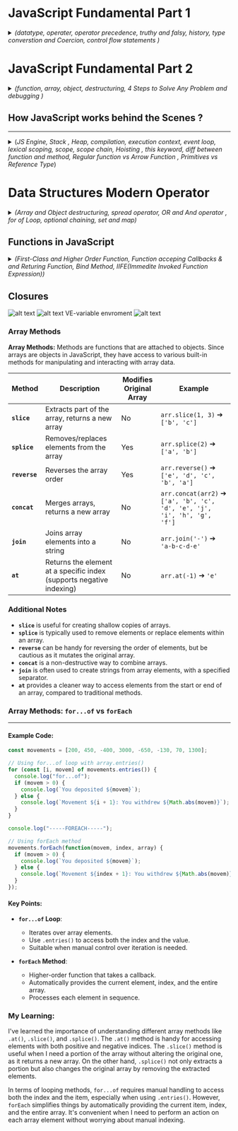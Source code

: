 # JavaScript Fundamental Part 1

<details>

<summary> <i>(datatype, operater, operator precedence, truthy and falsy, history, type converstion and Coercion, control flow statements )</i> </summary>



### **Alert Example**

```javascript
alert("Hello world");
```

### **JavaScript Overview**

JavaScript is a high-level, object-oriented, multi-paradigm programming language. It is used to instruct computers to perform tasks, allowing developers to focus on functionality without worrying about complex details like memory management.

### **Web Applications**

JavaScript can be used for web applications on web servers using Node.js.

### **ES6 and ECMAScript**

![alt text](<images/Screenshot 2024-08-07 at 7.23.43 AM.png>)

ECMAScript (ES6) introduces new features and improvements to the JavaScript language.

![alt text](<images/Screenshot 2024-08-07 at 7.28.45 AM.png>)

### **Script Tag**

Add the script at the end of the body tag:

```html
<script src="script.js"></script>
```

### **Variable Naming**

- Variable names cannot start with a number.
- Variable names can only contain letters, numbers, underscores (`_`), and dollar signs (`$`).
- Avoid using reserved keywords.
- Do not start variable names with uppercase letters, as these are generally used for object naming conventions.
- Write meaningful variable names.

### **Data Types**

**Primitive (7)**:
- `Number`
- `String`
- `Boolean`
- `Undefined` (value taken by a variable that is not defined; e.g., `let children;`)
- `Null` (intentionally empty value)
- `Symbol` (introduced in ES2015; unique and immutable; not commonly used)
- `BigInt` (introduced in ES2020; for larger integers than the `Number` type can hold)

JavaScript has dynamic typing, meaning the type is detected automatically at runtime based on the value.

### **Comments**

- Multi-line comment: `/* */`

### **Variables**

- `let`: For variables that need to be changed.
- `const`: For variables that cannot be changed once assigned and cannot be declared empty. 
  * **First priority is `const` for good practice.**

- `var`: Legacy keyword with function scope. Use `let` instead, which has block scope.

Avoid directly assigning values like `ab = "ab"; console.log(ab);` without proper context or practices.

### **Operators**

#### **Assignment Operators**
- `=`: Assign
- `+`: Concatenate
- `+=`: Add and assign
- `*=`: Multiply and assign
- `x++`: Increment `x` by 1
- `x--`: Decrement `x` by 1

#### **Comparison Operators**
- `>`, `<`, `>=`, `<=`: Output in boolean

### **Operator Precedence**

Operator precedence determines the order in which operators are evaluated.

- **Comma**: `,`
- **Assignment, miscellaneous**: `=`, `+=`, `-=`, `*=`, `/=`, `%=` (assignment operators)
- **Conditional (ternary)**: `? :`
- **Logical OR**: `||`
- **Logical AND**: `&&`
- **Bitwise OR**: `|`
- **Bitwise XOR**: `^`
- **Bitwise AND**: `&`
- **Equality**: `==`, `!=`, `===`, `!==`
- **Relational**: `<`, `<=`, `>`, `>=`, `in`, `instanceof`
- **Shift**: `<<`, `>>`, `>>>`
- **Addition and subtraction**: `+`, `-`
- **Multiplication, division, and remainder**: `*`, `/`, `%`
- **Exponentiation**: `**`
- **Unary plus, unary negation, logical NOT, bitwise NOT, typeof, void, delete, await**: `+`, `-`, `!`, `~`, `typeof`, `void`, `delete`, `await`
- **Increment and decrement**: `++`, `--`
- **Unary negation and plus**: `-`, `+`
- **Grouping**: `(...)`
- **Member access**: `.`
- **Function call**: `()`
- **Optional chaining**: `?.`
- **Array subscript**: `[]`
- **New (with arguments)**: `new ...(...)`
- **New (without arguments)**: `new ...`



**Template Literals**: Allows you to directly embed variables, perform calculations, and write multiline strings easily.

```js
const jonas = `I'm ${firstName}, a ${year - birthYear} year old ${job}`;
```

* **Another name for `if else` is `control structure`.**

### **Type Conversion and Coercion**
---
**Type Conversion**: Manually converting a value from one type to another.

Example:
```js
const age = "12";
console.log(Number(age)); // Returns the Number type of 'age'
```

Note: `Number` doesn't change the original value of `age`, it just returns the converted value.

```js
console.log(Number('Jonas')); // Returns NaN
console.log(typeof NaN); // Returns 'number'
console.log(String(23)); // Converts the number 23 to a string
```

The reason `typeof NaN` returns `number` in JavaScript is because `NaN` (Not-a-Number) is a **special numeric value that represents an invalid or undefined result of a mathematical operation**.

**Type Coercion**: The automatic or implicit conversion of values from one data type to another by JavaScript. It can occur in various situations, such as in comparisons, arithmetic operations, or when manipulating values of different types.

Examples:
```js
2 + 3 + 4 + '5'; // Returns '95' (number + string concatenation)
'10' - '4' - '3' - 2 + '5'; // Returns '15' (string - number operations followed by string concatenation)
```

* **Everything we put in the () of an if statement is an expression which is evaluated as either `true` or `false`.** 


### Truthy and Falsy Values
---

In JavaScript, truthy and falsy values are used to determine the boolean value of an expression or value in a conditional context, such as in an `if` statement or a ternary operator.

**Falsy Values**:
A falsy value is a value that is considered `false` when evaluated in a boolean context. The following values are considered falsy in JavaScript:
- `0`
- `''` (empty string)
- `undefined`
- `null`
- `NaN`
- `false`

**Truthy Values**:
Any value that is not falsy is considered truthy, meaning it evaluates to `true` in a boolean context.

### Equality Operators: `==` vs `===`
---

- `===`: Strict equality operator, which doesn't perform type coercion. Always try to use this one.
- `==`: Loose equality operator that does perform type coercion.



### Boolean Logic
---
![alt text](<images/Screenshot 2024-08-08 at 11.54.35 PM.png>)


### Swith Statement 
---

more readable in some cases
```js
const day = "thursday";

switch(day){
    case 'monday':
        console.log("Plan course structure")
        console.log("go to coding meetup")
        break //if not break , it will continue to next break
    case 'tuesday':
        console.log("preapery theory video")
        break
    case 'tuesday':
        console.log("preapery theory video")
        break
    case 'wednesday':
    case 'thursday':
        console.log("react part")
        break
    case 'friday':
        console.log("record videos")
        break
    case 'saturday':
    case 'sunday':
        console.log("enjoy the weekend")
        break
    default:
        console.log("not a valid day")
}
```


### Statement and Expression
---
Expression : piece of code that produce the value
Statement : Bigger piece of code, doesn't produce value itself, perform some action complete code


### The conditional(Ternary) Operator
---
<i>(operator always produce value and its a expression)</i>

```js
const age = 23
age>= 18 ? console.log("I like to drink wine") : console.log("I like to drink water")

const drink = age >= 18 ? "wine" : "water"
console.log(drink)

console.log(`I like to drink ${age>=18 ? "wine" : "water"}`)
```
## A Brief History of Javascript

![alt text](<images/Screenshot 2024-08-09 at 9.05.47 AM.png>)

![alt text](<images/Screenshot 2024-08-09 at 9.10.29 AM Medium.jpeg>)

![alt text](<images/Screenshot 2024-08-09 at 9.14.35 AM.png>)

</details>

# JavaScript Fundamental Part 2

<details>

<summary><i>(function, array, object, destructuring, 4 Steps to Solve Any Problem and debugging )</i></summary>


**Strict Mode**:  
- Enables better error checking and avoids potential issues.

---

**3 Types of Functions**:

1. **Function Declaration**  
   - Can be called before it's defined.  
   - Example:  
     ```javascript
     function functionName() {
       // some action
     }
     ```

2. **Function Expression**  
   - Can't be called before it's defined.  
   - Example:  
     ```js
     const functionName = function(value) {
       // some action
     }
     const result = functionName(value);
     ```

3. **Arrow Function**  
   - Short, one-line function.  
   - Example:  
     ```javascript
     const calcAge = birthYear => 2037 - birthYear;
     const age = calcAge(1991);
     console.log(age);
     ```

![alt text](<images/Screenshot 2024-08-12 at 6.30.13 AM.png>)

---

**Destructuring**:  
- **Array**:  
  ```javascript
  const [val1, val2, val3] = [23, 432, 32];
  console.log(val1, val2, val3); // Output: 23, 432, 32
  ```

- **Object**:  
  ```javascript
  const { a, b } = obj;
  const { a: a1, b: b1 } = obj;
  const { a: a1 = aDefault, b = bDefault } = obj;
  const { a, b, ...rest } = obj;
  const { a: a1, b: b1, ...rest } = obj;
  const { [key]: a } = obj;
  ```

---

**Data Structures**:  

- **Array**:  
  ```javascript
  const friends = ['Michael', 'Steven', 'Peter', 'Jonas', 'Nick'];
  friends.push('Jay'); // Add to end
  friends.unshift('John'); // Add to start
  friends.pop(); // Remove from end
  friends.shift(); // Remove from start
  friends.splice(2, 1); // Remove 2nd element
  console.log(friends.indexOf('Steven'));
  console.log(friends.includes('Steven'));
  ```

- **Object**:  
  ```javascript
  const jonas = {
    firstName: 'Jonas',
    lastName: 'Schmedtmann',
    birthYear: 1991,
    job: 'teacher',
    friends: ['Michael', 'Steven', 'Peter'],
    hasDriversLicense: true,

    calcAge: function(birthYear) {
      return 2037 - birthYear;
    },

    getSummary: function() {
      return `${this.firstName} is a ${this.calcAge(this.birthYear)} year old ${this.job}, and he has ${this.hasDriversLicense ? 'a' : 'no'} driver's license.`;
    }
  };

  console.log(Object.keys(jonas));
  console.log(Object.values(jonas));
  console.log(jonas.calcAge(111));
  ```

- **Dot vs Bracket Notation**:  
  - Use dot notation for simple access:  
    ```javascript
    console.log(jonas.firstName);
    ```
  - Use bracket notation for dynamic access:  
    ```javascript
    const nameKey = 'Name';
    console.log(jonas['first' + nameKey]); // Output: Jonas
    ```

---


**4 Steps to Solve Any Problem**:

![alt text](<images/Screenshot 2024-08-12 at 8.28.47 PM.png>)

![alt text](<images/Screenshot 2024-08-12 at 8.24.59 PM.png>)
![alt text](<images/Screenshot 2024-08-12 at 8.26.30 PM.png>)
![alt text](<images/Screenshot 2024-08-12 at 8.27.44 PM.png>)
![alt text](<images/Screenshot 2024-08-12 at 8.28.20 PM.png>)

![alt text](<images/Screenshot 2024-08-12 at 8.45.56 PM.png>)

</details>

## How JavaScript works behind the Scenes ? 
---

<details>
<summary>(<i>JS Engine, Stack , Heap, compilation, execution context, event loop, lexical scoping, scope, scope chain, Hoisting , this keyword, diff between function and method, Regular function vs Arrow Function , Primitives vs Reference Type</i>)</summary>




Javascript is a high-level prototype-based object-oriented multi-paradigm interpreted or just-in-time compiled dynamic single-threaded garbage-collected programming language with first-class functions and a non-blocking event loop concurrency

![alt text](<images/Screenshot 2024-08-13 at 1.14.19 PM.png>)
![alt text](<images/Screenshot 2024-08-13 at 1.15.07 PM.png>)
![alt text](<images/Screenshot 2024-08-13 at 1.16.02 PM.png>)
![alt text](<images/Screenshot 2024-08-13 at 1.17.44 PM.png>)
![alt text](<images/Screenshot 2024-08-13 at 1.19.22 PM.png>)
![alt text](<images/Screenshot 2024-08-13 at 1.21.11 PM.png>)
![alt text](<images/Screenshot 2024-08-13 at 1.22.14 PM.png>)
![alt text](<images/Screenshot 2024-08-13 at 1.24.58 PM.png>)

What is JavaScript Engine?
Program that executes javascript code
Example V8 google node,  every browser have own js engin 
![alt text](<images/Screenshot 2024-08-13 at 1.32.21 PM.png>)
![alt text](<images/Screenshot 2024-08-13 at 1.39.28 PM.png>)
![alt text](<images/Screenshot 2024-08-13 at 1.43.00 PM.png>)
![alt text](<images/Screenshot 2024-08-13 at 7.41.48 PM.png>)
![alt text](<images/Screenshot 2024-08-13 at 7.42.40 PM.png>)

### Exection Contexts and The Call Stack
---

(<i>
    How JavaScript Execute in Stack ?
    what is Execution Context?
</i>)

![alt text](<images/Screenshot 2024-08-13 at 7.48.16 PM.png>)
![alt text](<images/Screenshot 2024-08-13 at 7.57.39 PM.png>)
![alt text](<images/Screenshot 2024-08-13 at 8.03.53 PM.png>)
after return c second is poped off , disapper from callstack 
global is poped off only when when tab is closed or program is terminated, otherwise it always there. 

* **Scoping**: How our program's variables are `organized` and `accessed`. "Where do variables live?" or "Where can we access a certain variable, and where not?"

* **Lexical scoping**: Scoping is controlled by `placement` of functions and blocks in the code;
* **Scope:** Space or environment in which a certain variable is `declared` (variable environment in case of functions). There is `global` scope, `function` scope, and `block` scope;

* **Scope of a variable**: Region of our code where a certain variable can be `accessed`. 


### Scope and Scope Chain 
---
<i>(`scope` is the place in our code where variables are declared )</i>

[Why don't use var in modern js](https://medium.com/@darshanunadkat67/avoid-using-var-in-javascript-422394ed11a3#:~:text=Function%20Scoping%3A%20Variables%20declared%20with,hoisting%20and%20scope%2Drelated%20issues.)


![alt text](<images/Screenshot 2024-08-13 at 10.46.55 PM.png>)

![alt text](<images/Screenshot 2024-08-13 at 10.56.50 PM.png>)

![alt text](<images/Screenshot 2024-08-13 at 11.15.12 PM.png>)


**Summary**

* Scoping asks the question "Where do variables live?" or "Where can we access a certain variable, and where not?";
* There are 3 types of scope in JavaScript: the global scope, scopes defined by functions, and scopes defined by blocks;
* Only let and const variables are block-scoped. Variables declared with var end up in the closest function scope;
* In JavaScript, we have lexical scoping, so the rules of where we can access variables are based on exactly where in the code functions and blocks are written;
* Every scope always has access to all the variables from all its outer scopes. This is the scope chain!
* When a variable is not in the current scope, the engine looks up in the scope chain until it finds the variable it's looking for. This is called variable lookup;
* The scope chain is a one-way street: a scope will never, ever have access to the variables of an inner scope;
* The scope chain in a certain scope is equal to adding together all the variable environments of the all parent scopes;
* The scope chain has nothing to do with the order in which functions were called. It does not affect the scope chain at

### Hoisting in Javascript 
---

![alt text](<images/Screenshot 2024-08-14 at 8.28.19 AM.png>)

(<I> we can't use function expression before declare cause of hoisting</I>)



**The Temporal Dead Zone (TDZ)** is a behavior that arises due to the way `let` and `const` declarations are hoisted in JavaScript. It refers to the period between the start of a block scope and the point where a `let` or `const` variable is declared, during which the variable cannot be accessed.

In simpler terms, when you try to access a `let` or `const` variable before it is declared, you'll get a `ReferenceError` because the variable is in the Temporal Dead Zone, which means it is uninitialized and inaccessible.

**Example:**

```javascript
console.log(x); // ReferenceError: Cannot access 'x' before initialization
let x = 5;
```

The TDZ does not apply to variables declared with `var` or function declarations, as they are hoisted and initialized with `undefined` at the beginning of their respective scopes.

The TDZ is a mechanism introduced in ES6 to catch certain types of errors and prevent the use of uninitialized variables, which can lead to bugs in your code.

![alt text](<images/Screenshot 2024-08-14 at 8.33.23 AM.png>)

![alt text](<images/Screenshot 2024-08-14 at 8.55.53 AM.png>)

(<I>Var is created a property in  the window object of the browser not const and let.</I>)

![alt text](<images/Screenshot 2024-08-14 at 9.00.10 AM.png>)


### This Keyword
---
![alt text](<images/Screenshot 2024-08-14 at 9.10.49 AM.png>)
![alt text](<images/Screenshot 2024-08-14 at 9.14.18 AM.png>)
![alt text](<images/Screenshot 2024-08-14 at 9.18.32 AM.png>)


### Difference between function and method
---

The difference between a function and a method lies primarily in their context and usage:

####  Function
---

- **Definition**: A function is a block of code designed to perform a specific task. It is a standalone piece of code that can be called anywhere in the program.
- **Context**: Functions are not tied to any object or class. They exist independently and can be invoked on their own.
- **Example**:

  ```javascript
  function greet() {
      return "Hello, World!";
  }

  console.log(greet()); // Output: "Hello, World!"
  ```

#### Method
---

- **Definition**: A method is a function that is associated with an object or a class. It is defined within the context of a class or an object and is typically used to perform actions related to that object or class.
- **Context**: Methods are invoked on objects or instances of classes. They often operate on data that is stored within the object or class.
- **Example**:

  ```javascript
  const person = {
      name: "John",
      greet: function() {
          return "Hello, " + this.name + "!";
      }
  };

  console.log(person.greet()); // Output: "Hello, John!"
  ```

#### Key Differences
---

- **Scope**: 
  - A function is generally a standalone block of code.
  - A method is tied to an object or class.
  
- **Invocation**:
  - A function is called by its name directly.
  - A method is called on an object or class instance using dot notation (e.g., `object.method()`).
  
- **Access to `this`**:
  - Functions do not have access to the `this` keyword unless they are called as methods or with specific binding.
  - Methods have access to the `this` keyword, which typically refers to the object they belong to.



### Regular Functions vs Arrow Functions 
---

![alt text](<images/Screenshot 2024-08-14 at 9.38.33 AM.png>)
![alt text](<images/Screenshot 2024-08-14 at 9.39.07 AM.png>)
Argument
![alt text](<images/Screenshot 2024-08-14 at 9.42.35 AM.png>)


### Primitives Vs Objects (Primitive vs Reference Types)
---

![alt text](<images/Screenshot 2024-08-14 at 9.46.53 AM.png>)

![alt text](<images/Screenshot 2024-08-14 at 9.49.21 AM.png>)


**Stack**

- **Purpose**: The stack is used for storing primitive data types and function call information in a last-in, first-out (LIFO) order.
- **Characteristics**: It's fast, automatically managed, but has a fixed size. It's where variables like numbers and booleans are stored.

**Heap**

- **Purpose**: The heap is used for dynamic memory allocation, where objects, arrays, and functions are stored.
- **Characteristics**: It allows for flexible memory use, is managed by the garbage collector, and is slower to access compared to the stack.

![alt text](<images/Screenshot 2024-08-14 at 9.55.50 AM.png>)
(<i>const is immutable only in premetive data type</i>)
![alt text](<images/Screenshot 2024-08-14 at 9.59.07 AM.png>)
we can use deep copy and shallow copy, to avoid reference to memory address of heap  Spread operator `{ ...obj }`, `Object.assign({},origianalObject)`, `.slice()` for arrays. Deep Copy: `JSON.parse(JSON.stringify(obj))`, `structuredClone(obj)`, `_.cloneDeep() (Lodash)`, custom recursive function.



Can't completely change Const the object
```js
const sampleObject = {
    name: "John Doe",
    age: 30,
    city: "New York",
    hobbies: ["reading", "hiking", "coding"]
};

sampleObject.age = 31;
sampleObject = {
    name: "Jane Smith",
    age: 25,
    city: "London",
    hobbies: ["painting", "gardening", "traveling"]
};
TypeError: Assignment to constant variable.

```

Shallow copy only work in the first level 
![alt text](<images/Screenshot 2024-08-14 at 9.59.07 AM.png>)

</details>


# Data Structures Modern Operator

<details>

<summary><i>(Array and Object destructuring, spread operator, OR and And operator , for of Loop, optional chaining, set and map)</i></summary>


### Array and Object Destructuring
---

Destructuring allows you to extract values from arrays or properties from objects and assign them to variables.

#### Basic Assigning and Default Values

**Array Destructuring:**

```javascript
const arr = [1, 2, 3];
const [x, y, z] = arr; // x=1, y=2, z=3

// Assigning default values
const [a, b, c = 5] = [7, 8]; // a=7, b=8, c=5 (default)
```

**Object Destructuring:**

```javascript
let a = 111;
let b = 999;
const obj = { a: 23, b: 7, c: 14 };

// Destructuring with default values
({ a, b, c: d = 10 } = obj); // a=23, b=7, d=14 (c renamed to d)

// Why parentheses? 
// Without parentheses, the JavaScript interpreter will treat the code block as a statement (unexpected token error).
```

#### Nested Objects and Nested Arrays

You can destructure nested objects and arrays directly:

**Nested Object Destructuring:**

```javascript
const openingHours = {
  mon: { open: 8, close: 20 },
  fri: { open: 10, close: 22 },
};

const {
  fri: { open, close },
} = openingHours; // open=10, close=22
```

**Nested Array Destructuring:**

```javascript
const nestedArr = [1, [2, 3], 4];
const [i, [j, k]] = nestedArr; // i=1, j=2, k=3
```

### Spread Operator (...)

The spread operator allows you to expand an array or object into its individual elements or properties.

**Basic Usage:**

```javascript
const arr = [7, 8, 9];
const newArr = [1, 2, ...arr];
console.log(newArr); // [1, 2, 7, 8, 9]
```

#### Difference Between Spread Operator and Destructuring

- **Spread Operator**: Expands elements into individual values (useful for copying or combining arrays/objects).
- **Destructuring**: Extracts elements/properties from arrays/objects and assigns them to variables.

**Copying an Array:**

```javascript
const arrCopy = [...arr]; // Creates a shallow copy of arr
```

**Joining Two Arrays:**

```javascript
const anotherArr = [10, 11];
const combinedArr = [...arr, ...anotherArr];
console.log(combinedArr); // [7, 8, 9, 10, 11]
```

### Rest Pattern and Parameters

The rest pattern allows you to group the remaining elements into a new array or object. It is the opposite of the spread operator and must be the last element in the destructuring assignment.

**Rest Pattern in Arrays:**

```javascript
const [first, second, ...rest] = [1, 2, 3, 4, 5];
console.log(rest); // [3, 4, 5]
```

**Rest Pattern in Objects:**

```javascript
const { a, b, ...others } = { a: 1, b: 2, c: 3, d: 4 };
console.log(others); // { c: 3, d: 4 }
```

**Rest Parameters in Functions:**

```javascript
function add(...numbers) {
  return numbers.reduce((acc, curr) => acc + curr, 0);
}

console.log(add(2, 3, 4)); // 9
```

**Why only at the end?**  
The rest pattern must be at the end of the destructuring assignment because it collects all remaining elements. If placed anywhere else, it would not be clear which elements should be included in the rest group.

### JavaScript Concepts: Short-Circuiting, Nullish Coalescing, Logical Assignment, and More

---

#### **1. Short-Circuiting with `&&` and `||`**

Short-circuiting refers to the way logical operators `&&` (AND) and `||` (OR) evaluate expressions.

- **OR (`||`) Operator:**
  - Returns the first truthy value or the last value if all are falsy.
  - Example:
    ```javascript
    console.log(3 || 'Jonas'); // Output: 3 (first truthy)
    console.log('' || 'Jonas'); // Output: 'Jonas' (second value is truthy)
    console.log(undefined || null); // Output: null (both are falsy)
    console.log(undefined || 0 || '' || 'Hello' || 23); // Output: 'Hello' (first truthy)
    ```

- **AND (`&&`) Operator:**
  - Returns the first falsy value or the last value if all are truthy.
  - Example:
    ```javascript
    console.log(0 && 'Jonas'); // Output: 0 (first falsy)
    console.log(7 && 'Jonas'); // Output: 'Jonas' (last truthy)
    console.log('Hello' && 23 && null && 'jonas'); // Output: null (first falsy)
    ```

---

#### **2. Nullish Coalescing Operator (`??`)**

- The Nullish Coalescing Operator (`??`) returns the right-hand side value if the left-hand side is `null` or `undefined`, otherwise, it returns the left-hand side value. It doesn't consider `0` or `''` as nullish.
- Example:
  ```javascript
  const guest = 0;
  const guestCorrect = guest ?? 10;
  console.log(guestCorrect); // Output: 0 (because 0 is not nullish)
  ```

---

#### **3. Logical Assignment Operators**

Logical assignment operators combine logical operators (`||`, `&&`, `??`) with assignment (`=`) to simplify code.

- **OR Assignment (`||=`):**
  - Assigns a value if the current value is falsy.
  - Example:
    ```javascript
    const rest1 = { name: 'Capri', numGuests: 20 };
    const rest2 = { name: 'La Piazza' };
    
    rest1.numGuests ||= 10;
    rest2.numGuests ||= 10;
    
    console.log(rest1.numGuests); // Output: 20 (numGuests is truthy)
    console.log(rest2.numGuests); // Output: 10 (numGuests is undefined)
    ```

- **Nullish Assignment (`??=`):**
  - Assigns a value if the current value is `null` or `undefined`.
  - Example:
    ```javascript
    rest1.numGuests ??= 10;
    rest2.numGuests ??= 10;
    
    console.log(rest1.numGuests); // Output: 20
    console.log(rest2.numGuests); // Output: 10
    ```

- **AND Assignment (`&&=`):**
  - Assigns a value only if the current value is truthy.
  - Example:
    ```javascript
    rest1.owner &&= '<ANONYMOUS>';
    rest2.owner &&= '<ANONYMOUS>';
    
    console.log(rest1.owner); // Output: undefined (no owner property)
    console.log(rest2.owner); // Output: '<ANONYMOUS>'
    ```

---

#### **4. `for...of` Loop**

- The `for...of` loop iterates over iterable objects (like arrays) and can be used to access values and indexes.
- Example:
  ```javascript
  const menuBook = ['Pizza', 'Pasta', 'Risotto'];
  
  // Just values
  for (const item of menuBook) console.log(item); 
  // Output: Pizza, Pasta, Risotto
  
  // Entries (index and value)
  for (const [i, el] of menuBook.entries()) console.log(`${i + 1}: ${el}`);
  // Output: 1: Pizza, 2: Pasta, 3: Risotto
  ```

---

#### **5. Optional Chaining (`?.`)**

- Optional chaining allows you to safely access deeply nested properties that might not exist.
- Example:
  ```javascript
  const restaurant = {
    name: 'Italiano',
    openingHour: {
      mon: { open: 9, close: 22 },
      tue: { open: 10, close: 22 },
    },
  };

  // Without Optional Chaining
  if (restaurant.openingHour.mon) console.log(restaurant.openingHour.mon.open);

  // With Optional Chaining
  const days = ['mon', 'tue', 'wed', 'thu', 'fri', 'sat', 'sun'];
  for (const day of days) {
    const open = restaurant.openingHour[day]?.open ?? 'closed';
    console.log(`On ${day}, we open at ${open}`);
  }
  // Output: On mon, we open at 9
  // Output: On wed, we open at closed
  ```
  
---

### Set and Map

#### **Sets**
- **Definition**: A collection of unique values. 
- **When to Use**: Use a Set when order doesn't matter and you need to store unique values.
- **Key Features**:
  - Strings are iterable and can be used in Sets.
  - Duplicate values are automatically removed.
  - Operations: `.add()`, `.delete()`, `.has()`, `.size`.

**Example**:
```javascript
const ordersSet = new Set(['Pasta', 'Pizza', 'Pizza', 'Risotto', 'Pasta']);
console.log(ordersSet); // Set { 'Pasta', 'Pizza', 'Risotto' }

ordersSet.add('Garlic Bread');
ordersSet.delete('Pizza');
console.log(ordersSet); // Set { 'Pasta', 'Risotto', 'Garlic Bread' }

for (const order of ordersSet) console.log(order);
// Outputs: Pasta, Risotto, Garlic Bread

const staff = ['Waiter', 'Chef', 'Waiter', 'Manager', 'Chef'];
const staffUnique = [...new Set(staff)];
console.log(staffUnique); // ['Waiter', 'Chef', 'Manager']
```

**When to Use Arrays vs. Sets**:
- **Arrays**: Use when order matters, and duplicates are allowed.
- **Sets**: Use when you need unique values and order doesn’t matter.

---

#### **Maps**
- **Definition**: A collection of key-value pairs, where keys can be of any data type.
- **When to Use**: Prefer Maps when you need key-value pairs, especially when keys aren’t strings.
- **Key Features**:
  - Keys can be of any data type (e.g., strings, numbers, arrays).
  - Methods: `.set()`, `.get()`, `.size`.

**Example**:
```javascript
const rest = new Map();
rest.set('name', 'Classico Italiano')
    .set(1, 'Firenze, Italy')
    .set('categories', ['Italian', 'Pizzeria', 'Vegetarian'])
    .set('open', 11)
    .set('close', 23)
    .set(true, 'We are open :D')
    .set(false, 'We are closed :(');

console.log(rest.get('name')); // 'Classico Italiano'
console.log(rest.get(true)); // 'We are open :D'

const time = 21;
console.log(rest.get(time > rest.get('open') && time < rest.get('close'))); // 'We are open :D'

const arr = [1, 2];
rest.set(arr, 'Test');
console.log(rest.get(arr)); // 'Test'

// Using Maps for questions and answers
const question = new Map([
    ['question', 'What is the best programming language in the world?'],
    [1, 'C'],
    [2, 'Java'],
    [3, 'JavaScript'],
    ['correct', 3],
    [true, 'Correct 🎉'],
    [false, 'Try again!']
]);

for (const [key, value] of question) {
    if (typeof key === 'number') console.log(`Answer ${key}: ${value}`);
}
```

**When to Use Maps vs. Objects**:
- **Maps**: Use when you need keys of various data types or when you set keys dynamically.
- **Objects**: Use for fixed and string-only key-value pairs.
### Which data struture to use?

![alt text](<images/Screenshot 2024-08-26 at 8.25.19 AM.png>)

![alt text](<images/Screenshot 2024-08-26 at 8.28.42 AM.png>)

![alt text](<images/Screenshot 2024-08-26 at 8.59.39 AM.png>)

</details>

## Functions in JavaScript

<details>

<summary><i>(First-Class and Higher Order Function, Function acceping Callbacks & and Returing Function, Bind Method, IIFE(Immedite Invoked Function Expression))</i></summary>

#### **Function Default Parameters**
- **Default Parameters (ES6)**: You can set default values for function parameters directly in the function signature.
- **Backward Compatibility (ES5)**: Before ES6, default parameters were handled with `||` operators.

**Example**:
```javascript
const bookings = [];
const createBooking = function(flightNum, numPassengers = 1, price = 199) {
    // ES5 fallback
    // numPassengers = numPassengers || 1;
    // price = price || 199;
  
    const booking = {
        flightNum,
        numPassengers,
        price
    };
  
    console.log(booking);
    bookings.push(booking);
};

createBooking("LH123");           // {flightNum: "LH123", numPassengers: 1, price: 199}
createBooking("LH123", 2, 800);   // {flightNum: "LH123", numPassengers: 2, price: 800}
createBooking("LH123", undefined, 100); // {flightNum: "LH123", numPassengers: 1, price: 100}
```
- **Best Practices**: When a function has multiple optional parameters, it's often better to use an object as an argument to increase readability.

#### **Passing Arguments: Value vs. Reference**
- **Primitives (Value Types)**: When passing primitives (e.g., strings, numbers, booleans) to a function, the function receives a copy of the value. Changes inside the function don’t affect the original variable.
- **Objects (Reference Types)**: When passing objects to a function, the function receives a reference to the object, meaning changes inside the function will mutate the original object.

**Example**:
```javascript
const flight = 'LH234';
const jonas = {
    name: 'Jonas Schmedtmann',
    passport: 12123123
};

const checkIn = function(flightNum, passenger) {
    flightNum = 'LH999'; // This does not affect the original 'flight' variable
    passenger.name = "Mr. " + passenger.name; // This does affect the original 'jonas' object
  
    if (passenger.passport === 12123123) {
        console.log('Check in');
    } else {
        console.log('Wrong passport');
    }
};

checkIn(flight, jonas);
console.log(flight); // 'LH234' - remains unchanged
console.log(jonas);  // { name: 'Mr. Jonas Schmedtmann', passport: 12123123 } - 'name' is changed
```

**Key Takeaways**:
- **Primitive Types**: Immutable, passed by value.
- **Reference Types**: Mutable, passed by reference. Changes in the function reflect outside the function.

#### **Common Pitfalls**
- **Unintentional Mutation**: Be cautious when modifying objects inside functions. Use techniques like object spread (`{...obj}`) or `Object.assign()` to create shallow copies if you need to avoid altering the original object.
  
- **Undefined Parameters**: When skipping parameters, especially in functions with multiple defaults, use `undefined` to maintain the correct order, letting default values take effect.



### First-Class and Higher-Order Function
---
![alt text](<images/Screenshot 2024-08-29 at 7.41.50 AM.png>)

First class is just a feature programming language either has or does not have. All it means that all functions are values.  There is no frist class function in practice . It just a concept. Thare are however higher order functions in practice which are possible because the language supports first class functions. 

###  The `call` and `apply` Methods

#### **The `call` Method**
- **Purpose**: The `call` method allows you to explicitly set the `this` context for a function and immediately invoke it.
- **Usage**: Useful when you want to borrow a method from one object and use it on another.

**Example**:
```javascript
const lufthansa = {
  airline: 'Lufthansa',
  iataCode: 'LH',
  bookings: [],
  book(flightNum, name) {
    console.log(`${name} booked a seat on ${this.airline} flight ${this.iataCode}${flightNum}`);
    this.bookings.push({ flight: `${this.iataCode}${flightNum}`, name });
  },
};

lufthansa.book(239, 'Jonas Schmedtmann'); // Normal method call
lufthansa.book(635, 'John Smith');

const eurowings = {
  airline: 'Eurowings',
  iataCode: 'EW',
  bookings: [],
};

const book = lufthansa.book;

// Using `call` to set `this` to `eurowings`
book.call(eurowings, 23, 'Sarah Williams'); 
console.log(eurowings); // Sarah Williams booked on Eurowings

// Using `call` again with `lufthansa`
book.call(lufthansa, 239, 'Mary Cooper'); 
console.log(lufthansa); // Mary Cooper booked on Lufthansa

const swiss = {
  airline: 'Swiss Air Lines',
  iataCode: 'LX',
  bookings: [],
};

book.call(swiss, 583, 'Mary Cooper'); // Mary Cooper booked on Swiss
```

#### **The `apply` Method**
- **Purpose**: The `apply` method is similar to `call`, but it takes arguments as an array instead of listing them individually.
- **Usage**: Useful when arguments are already in an array or when working with functions that require an array of arguments.

**Example**:
```javascript
const flightData = [583, 'George Cooper'];
book.apply(swiss, flightData); // Using `apply` to set `this` and pass arguments as an array
console.log(swiss); // George Cooper booked on Swiss

// `call` with spread syntax does the same as `apply`
book.call(swiss, ...flightData); 
```

#### **Key Differences**
- **`call`**: Takes arguments one by one.
- **`apply`**: Takes arguments as an array.

**Best Practice**: With modern JavaScript (ES6+), the `apply` method is less common because you can achieve the same result with `call` and the spread syntax (`...`).

### Functions Accepting Callbacks & Returning Functions
---

- **Functions Accepting Callbacks**: A function can take another function as an argument (a callback) and execute it within the function. This is useful for asynchronous operations or custom behavior.

  **Example**:
  ```javascript
  const greet = name => console.log(`Hello, ${name}`);
  const processUserInput = (callback) => {
      const name = prompt('Please enter your name.');
      callback(name);
  };
  processUserInput(greet);
  ```

- **Functions Returning Functions**: A function can return another function, allowing for powerful patterns like function factories or closures.

  **Example**:
  ```javascript
  const createGreeting = greeting => name => console.log(`${greeting}, ${name}`);
  const greetHello = createGreeting('Hello');
  greetHello('Jonas');
  ```

**Key Takeaway**: 
- **Callbacks**: Enable flexible and reusable code by passing functions as arguments.
- **Returning Functions**: Allows creating customized functions or preserving data via closures.


###  The `bind` Method
---


#### **The `bind` Method**
- **Purpose**: The `bind` method creates a new function with a fixed `this` context and, optionally, predefined arguments. Unlike `call` and `apply`, `bind` doesn’t immediately invoke the function—it returns a new function instead.

**Example**:
```javascript
const bookEW = book.bind(eurowings);
const bookLH = book.bind(lufthansa);
const bookLX = book.bind(swiss);

bookEW(23, 'Steven Williams'); // Binds `this` to `eurowings` and books a flight

// Partial Application: Pre-setting arguments
const bookEW23 = book.bind(eurowings, 23); // Pre-sets flight number 23 for `eurowings`
bookEW23('Jonas Schmedtmann');
bookEW23('Martha Cooper');
```

#### **Using `bind` with Event Listeners**
- **Context Fixing**: `bind` is particularly useful in event listeners where the `this` context may change (e.g., pointing to the element triggering the event rather than the object).

**Example**:
```javascript
lufthansa.planes = 300;
lufthansa.buyPlane = function () {
  console.log(this); // Logs the `lufthansa` object

  this.planes++;
  console.log(this.planes); // Increases the plane count for `lufthansa`
};

document.querySelector('.buy').addEventListener('click', lufthansa.buyPlane.bind(lufthansa));
// Ensures `this` in `buyPlane` points to `lufthansa` instead of the button element
```

#### **Partial Application with `bind`**
- **Partial Application**: `bind` can also be used to create a new function with some arguments pre-set, simplifying repetitive tasks.

**Example**:
```javascript
const addTax = (rate, value) => value + value * rate;
console.log(addTax(0.1, 200)); // Standard function call

const addVAT = addTax.bind(null, 0.23); // Pre-sets the VAT rate to 23%
console.log(addVAT(100)); // Applies 23% VAT to 100
console.log(addVAT(23));  // Applies 23% VAT to 23

// Alternative using closures:
const addTaxRate = function(rate) {
  return function(value) {
    return value + value * rate;
  };
};
const addVAT2 = addTaxRate(0.23); // Creates a function that always applies 23% VAT
console.log(addVAT2(100)); // Applies 23% VAT to 100
console.log(addVAT2(23));  // Applies 23% VAT to 23
```

**Key Takeaways**:
- **`bind` for `this` Context**: Use `bind` to ensure the correct `this` context in functions, particularly in asynchronous operations or event handlers.
- **Partial Application**: `bind` can pre-set arguments for functions, making it useful for repetitive tasks or creating specific utility functions.


### Best Practice Summary:

- **`call`**: Use for immediate function invocation with a specific `this` and fixed arguments.
- **`apply`**: Use when arguments are in an array (or prefer `call` with the spread operator).
- **`bind`**: Use to create a new function with a bound `this` context, ideal for event handlers and partial application.

### IIFE (Immediately Invoked Function Expressions)
---

#### **IIFE Explained**
- **What It Is**: An IIFE is a function that is defined and immediately executed.
- **Syntax**: Wrap the function in parentheses and follow it with `()` to invoke it.

**Example**:
```javascript
(function () {
  console.log('This will never run again');
  const isPrivate = 23;
})();

// This will ALSO never run again (Arrow Function IIFE)
(() => console.log('This will ALSO never run again'))();
```

#### **Why Use IIFE?**
1. **Encapsulation**: Variables defined inside an IIFE are not accessible outside of it, creating a private scope. This helps avoid polluting the global namespace and prevents variable name conflicts.
   - **Example**: `const isPrivate = 23;` inside the IIFE is not accessible outside.
   - **Reason**: Encapsulation is crucial in large codebases to manage scope and prevent accidental interference with other parts of the code.

2. **Immediate Execution**: IIFEs are useful when you need a piece of code to run once, like initialization logic, without leaving any lingering variables or functions in the global scope.

#### **Block Scope vs. IIFE**
- **Block Scope**: Modern JavaScript (ES6+) allows for similar encapsulation using block scope with `let` or `const` inside curly braces `{}`. However, variables declared with `var` are not block-scoped and can still leak out of the block.
  
**Example**:
```javascript
{
  const isPrivate = 23;  // Block-scoped, not accessible outside
  var notPrivate = 46;   // Not block-scoped, accessible outside
}

// console.log(isPrivate); // Error: isPrivate is not defined
console.log(notPrivate);  // 46, `var` is function-scoped, not block-scoped
```

**Key Takeaway**: 
- **IIFE**: Use for immediate, one-time execution with encapsulated scope.
- **Block Scope**: Use for modern, clean encapsulation without requiring an IIFE, but remember `var` does not respect block scope.

</details>


## Closures 


![alt text](<images/Screenshot 2024-08-30 at 7.09.14 AM.png>)
![alt text](<images/Screenshot 2024-08-30 at 7.13.19 AM.png>)
VE-variable envroment
![alt text](<images/Screenshot 2024-08-30 at 7.16.13 AM.png>)


### Array Methods 
**Array Methods:** Methods are functions that are attached to objects. Since arrays are objects in JavaScript, they have access to various built-in methods for manipulating and interacting with array data.

| **Method**  | **Description**                                      | **Modifies Original Array** | **Example** |
|-------------|------------------------------------------------------|-----------------------------|-------------|
| **`slice`** | Extracts part of the array, returns a new array       | No                           | `arr.slice(1, 3)` ➔ `['b', 'c']` |
| **`splice`**| Removes/replaces elements from the array              | Yes                          | `arr.splice(2)` ➔ `['a', 'b']` |
| **`reverse`** | Reverses the array order                             | Yes                          | `arr.reverse()` ➔ `['e', 'd', 'c', 'b', 'a']` |
| **`concat`** | Merges arrays, returns a new array                    | No                           | `arr.concat(arr2)` ➔ `['a', 'b', 'c', 'd', 'e', 'j', 'i', 'h', 'g', 'f']` |
| **`join`**   | Joins array elements into a string                    | No                           | `arr.join('-')` ➔ `'a-b-c-d-e'` |
| **`at`**     | Returns the element at a specific index (supports negative indexing) | No              | `arr.at(-1)` ➔ `'e'` |

### Additional Notes
- **`slice`** is useful for creating shallow copies of arrays.
- **`splice`** is typically used to remove elements or replace elements within an array.
- **`reverse`** can be handy for reversing the order of elements, but be cautious as it mutates the original array.
- **`concat`** is a non-destructive way to combine arrays.
- **`join`** is often used to create strings from array elements, with a specified separator.
- **`at`** provides a cleaner way to access elements from the start or end of an array, compared to traditional methods.


### Array Methods: `for...of` vs `forEach`
---
#### Example Code:
```javascript
const movements = [200, 450, -400, 3000, -650, -130, 70, 1300];

// Using for...of loop with array.entries()
for (const [i, movem] of movements.entries()) {
  console.log("for...of");
  if (movem > 0) {
    console.log(`You deposited ${movem}`);
  } else {
    console.log(`Movement ${i + 1}: You withdrew ${Math.abs(movem)}`);
  }
}

console.log("-----FOREACH-----");

// Using forEach method
movements.forEach(function(movem, index, array) {
  if (movem > 0) {
    console.log(`You deposited ${movem}`);
  } else {
    console.log(`Movement ${index + 1}: You withdrew ${Math.abs(movem)}`);
  }
});
```

#### Key Points:
- **`for...of` Loop**:
  - Iterates over array elements.
  - Use `.entries()` to access both the index and the value.
  - Suitable when manual control over iteration is needed.

- **`forEach` Method**:
  - Higher-order function that takes a callback.
  - Automatically provides the current element, index, and the entire array.
  - Processes each element in sequence.

### My Learning:
I've learned the importance of understanding different array methods like `.at()`, `.slice()`, and `.splice()`. The `.at()` method is handy for accessing elements with both positive and negative indices. The `.slice()` method is useful when I need a portion of the array without altering the original one, as it returns a new array. On the other hand, `.splice()` not only extracts a portion but also changes the original array by removing the extracted elements.

In terms of looping methods, `for...of` requires manual handling to access both the index and the item, especially when using `.entries()`. However, `forEach` simplifies things by automatically providing the current item, index, and the entire array. It's convenient when I need to perform an action on each array element without worrying about manual indexing.


